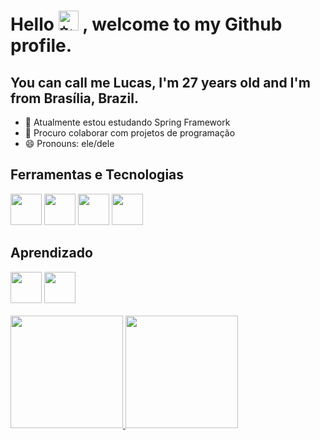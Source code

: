 <h1>Hello
          <picture>
                    <source srcset="https://fonts.gstatic.com/s/e/notoemoji/latest/2728/512.webp" type="image/webp">
                    <img src="https://fonts.gstatic.com/s/e/notoemoji/latest/2728/512.gif" alt="✨" width="32" height="32">
          </picture>
, welcome to my Github profile.</h1>

## You can call me Lucas, I'm 27 years old and I'm from Brasília, Brazil. 

- 🌱 Atualmente estou estudando Spring Framework
- 👯 Procuro colaborar com projetos de programação
- 😄 Pronouns: ele/dele

## Ferramentas e Tecnologias
<div style = "display: inline_block">
          <img loading = "lazy" src="https://cdn.jsdelivr.net/gh/devicons/devicon@latest/icons/html5/html5-original.svg" width = "50" heith = "50" /> 
          <img loading = "lazy" src="https://cdn.jsdelivr.net/gh/devicons/devicon@latest/icons/css3/css3-original.svg" width = "50" heith = "50" /> 
          <img loading = "lazy" src="https://cdn.jsdelivr.net/gh/devicons/devicon@latest/icons/java/java-original.svg" width = "50" heith = "50" /> 
          <img loading = "lazy" src="https://cdn.jsdelivr.net/gh/devicons/devicon@latest/icons/mysql/mysql-original.svg" width = "50" heith = "50" />
</div>          

## Aprendizado
<div style = "display: inline_block">
          <img loading = "lazy" src="https://cdn.jsdelivr.net/gh/devicons/devicon@latest/icons/spring/spring-original.svg" width = "50" heith = "50" /> 
          <img loading = "lazy" src="https://cdn.jsdelivr.net/gh/devicons/devicon@latest/icons/android/android-plain.svg" width = "50" heith = "50" /> 
</div>

<br>

<div style = "display: inline_block">
          <a href="https://github.com/lucasil">
          <img height="180em" src="https://github-readme-stats.vercel.app/api/top-langs/?username=lucasil&layout=compact&langs_count=7&theme=apprentice"/>
          <img height="180em" src="https://github-readme-stats.vercel.app/api?username=lucasil&show_icons=true&theme=apprentice&include_all_commits=true&count_private=true"/>
</div>

<br>


